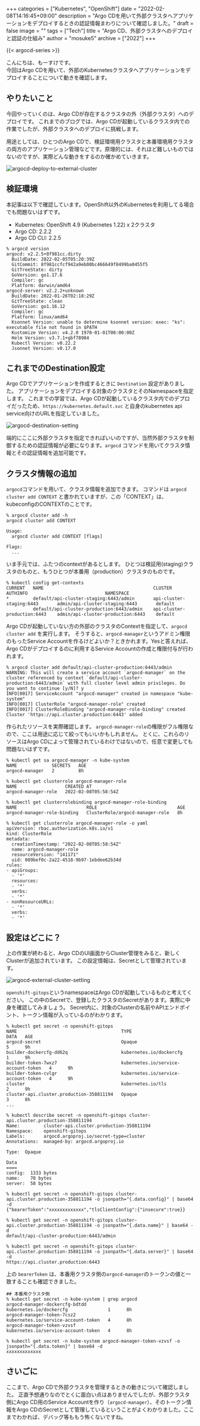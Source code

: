 +++
categories = ["Kubernetes", "OpenShift"]
date = "2022-02-08T14:16:45+09:00"
description = "Argo CDを用いて外部クラスタへアプリケーションをデプロイするときの認証情報まわりについて確認しました。"
draft = false
image = ""
tags = ["Tech"]
title = "Argo CD、外部クラスタへのデプロイと認証の仕組み"
author = "mosuke5"
archive = ["2022"]
+++

{{< argocd-series >}}

こんにちは、もーすけです。  
今回はArgo CDを用いて、外部のKubernetesクラスタへアプリケーションをデプロイすることについて動きを確認します。
<!--more-->

## やりたいこと
今回やっていくのは、Argo CDが存在するクラスタの外（外部クラスタ）へのデプロイです。
これまでのブログでは、Argo CDが起動しているクラスタ内での作業でしたが、外部クラスタへのデプロイに挑戦します。

用途としては、ひとつのArgo CDで、検証環境用クラスタと本番環境用クラスタの両方のアプリケーション管理などです。原理的には、それほど難しいものではないのですが、実際どんな動きをするのか確かめていきます。

![argocd-deploy-to-external-cluster](/image/argocd-deploy-to-external-cluster.png)

## 検証環境
本記事は以下で確認しています。OpenShift以外のKubernetesを利用してる場合でも問題ないはずです。

- Kubernetes: OpenShift 4.9 (Kubernetes 1.22) x 2クラスタ
- Argo CD: 2.2.2
- Argo CD CLI: 2.2.5

```
% argocd version
argocd: v2.2.5+8f981cc.dirty
  BuildDate: 2022-02-05T05:20:39Z
  GitCommit: 8f981ccfcf942a9eb00bc466649f8499ba0455f5
  GitTreeState: dirty
  GoVersion: go1.17.6
  Compiler: gc
  Platform: darwin/amd64
argocd-server: v2.2.2+unknown
  BuildDate: 2022-01-26T02:18:29Z
  GitTreeState: clean
  GoVersion: go1.16.12
  Compiler: gc
  Platform: linux/amd64
  Ksonnet Version: unable to determine ksonnet version: exec: "ks": executable file not found in $PATH
  Kustomize Version: v4.2.0 1970-01-01T00:00:00Z
  Helm Version: v3.7.1+gbf78984
  Kubectl Version: v0.22.2
  Jsonnet Version: v0.17.0
```

## これまでのDestination設定
Argo CDでアプリケーションを作成するときに `Destination` 設定がありました。
アプリケーションをデプロイする対象のクラスタとそのNamespaceを指定します。
これまでの学習では、Argo CDが起動しているクラスタ内でのデプロイだったため、`https://kubernetes.default.svc` と自身のkubernetes api service向けのURLを指定していました。

![argocd-destination-setting](/image/argocd-destination-setting.png)

端的にここに外部クラスタを指定できればいいのですが、当然外部クラスタを制御するための認証情報が必要になります。`argocd` コマンドを用いてクラスタ情報とその認証情報を追加可能です。

## クラスタ情報の追加
`argocd`コマンドを用いて、クラスタ情報を追加できます。
コマンドは `argocd cluster add CONTEXT` と書かれていますが、この「CONTEXT」は、kubeconfigのCONTEXTのことです。

```
% argocd cluster add -h
argocd cluster add CONTEXT

Usage:
  argocd cluster add CONTEXT [flags]

Flags:
  ...
```

いま手元では、ふたつのcontextがあるとします。
ひとつは検証用(staging)クラスタのものと、もうひとつが本番用（production）クラスタのものです。

```
% kubectl config get-contexts
CURRENT   NAME                                         CLUSTER                        AUTHINFO                             NAMESPACE
*         default/api-cluster-staging:6443/admin       api-cluster-staging:6443       admin/api-cluster-staging:6443       default
          default/api-cluster-production:6443/admin    api-cluster-production:6443    admin/api-cluster-production:6443    default
```

Argo CDが起動していない方の外部のクラスタのContextを指定して、`argocd cluster add` を実行します。
そうすると、`argocd-manager`というアドミン権限のもったService Accountを作るけどよいか？ときかれます。Yesと答えれば、Argo CDがデプロイするのに利用するService Accountの作成と権限付与が行われます。

```
% argocd cluster add default/api-cluster-production:6443/admin
WARNING: This will create a service account `argocd-manager` on the cluster referenced by context `default/api-cluster-production:6443/admin` with full cluster level admin privileges. Do you want to continue [y/N]? y
INFO[0017] ServiceAccount "argocd-manager" created in namespace "kube-system"
INFO[0017] ClusterRole "argocd-manager-role" created
INFO[0017] ClusterRoleBinding "argocd-manager-role-binding" created
Cluster 'https://api.cluster.production:6443' added
```

作られたリソースを実際確認します。
`argocd-manager-role`の権限がフル権限なので、ここは用途に応じて絞ってもいいかもしれません。
とくに、これらのリソースはArgo CDによって管理されているわけではないので、任意で変更しても問題ないはずです。

```
% kubectl get sa argocd-manager -n kube-system
NAME             SECRETS   AGE
argocd-manager   2         8h

% kubectl get clusterrole argocd-manager-role
NAME                  CREATED AT
argocd-manager-role   2022-02-08T05:58:54Z

% kubectl get clusterrolebinding argocd-manager-role-binding
NAME                          ROLE                              AGE
argocd-manager-role-binding   ClusterRole/argocd-manager-role   8h

% kubectl get clusterrole argocd-manager-role -o yaml
apiVersion: rbac.authorization.k8s.io/v1
kind: ClusterRole
metadata:
  creationTimestamp: "2022-02-08T05:58:54Z"
  name: argocd-manager-role
  resourceVersion: "141171"
  uid: 009bef0c-2a22-4518-9b97-1ebdee62b34d
rules:
- apiGroups:
  - '*'
  resources:
  - '*'
  verbs:
  - '*'
- nonResourceURLs:
  - '*'
  verbs:
  - '*'
```

## 設定はどこに？
上の作業が終わると、Argo CDのUI画面からCluster管理をみると、新しくClusterが追加されています。
この設定情報は、Secretとして管理されています。

![argocd-external-cluster-setting](/image/argocd-external-cluster-setting.png)

`openshift-gitops`というnamespaceはArgo CDが起動しているものと考えてください。
この中のSecretで、登録したクラスタのSecretがあります。実際に中身を確認してみましょう。
Secret内に、対象のClusterの名前やAPIエンドポイント、トークン情報が入っているのがわかります。

```
% kubectl get secret -n openshift-gitops
NAME                                       TYPE                                  DATA   AGE
argocd-secret                              Opaque                                5      9h
builder-dockercfg-dd62q                    kubernetes.io/dockercfg               1      9h
builder-token-7wxz7                        kubernetes.io/service-account-token   4      9h
builder-token-cvlgr                        kubernetes.io/service-account-token   4      9h
cluster                                    kubernetes.io/tls                     2      9h
cluster-api.cluster.production-358811194   Opaque                                3      8h
...

% kubectl describe secret -n openshift-gitops cluster-api.cluster.production-358811194
Name:         cluster-api.cluster.production-358811194
Namespace:    openshift-gitops
Labels:       argocd.argoproj.io/secret-type=cluster
Annotations:  managed-by: argocd.argoproj.io

Type:  Opaque

Data
====
config:  1333 bytes
name:    70 bytes
server:  58 bytes

% kubectl get secret -n openshift-gitops cluster-api.cluster.production-358811194 -o jsonpath="{.data.config}" | base64 -d
{"bearerToken":"xxxxxxxxxxxxx","tlsClientConfig":{"insecure":true}}

% kubectl get secret -n openshift-gitops cluster-api.cluster.production-358811194 -o jsonpath="{.data.name}" | base64 -d
default/api-cluster-production:6443/admin

% kubectl get secret -n openshift-gitops cluster-api.cluster.production-358811194 -o jsonpath="{.data.server}" | base64 -d
https://api.cluster.production:6443
```

上の `bearerToken` は、本番用クラスタ側の`argocd-manager`のトークンの値と一致することも確認できました。

```
## 本番用クラスタ側
% kubectl get secret -n kube-system | grep argocd
argocd-manager-dockercfg-bdtdd                       kubernetes.io/dockercfg               1      8h
argocd-manager-token-7csz2                           kubernetes.io/service-account-token   4      8h
argocd-manager-token-vzvsf                           kubernetes.io/service-account-token   4      8h

% kubectl get secret -n kube-system argocd-manager-token-vzvsf -o jsonpath="{.data.token}" | base64 -d
xxxxxxxxxxxxx
```

## さいごに
ここまで、Argo CDで外部クラスタを管理するときの動きについて確認しました。
正直予想通りなのでとくに面白い点はありませんでしたが、外部クラスタ側にArgo CD用のService Accountを作り（`argocd-manager`）、そのトークン情報をArgo CDのSecretとして管理しているということがよくわかりました。ここまでわかれば、デバッグ等ももう怖くないですね。